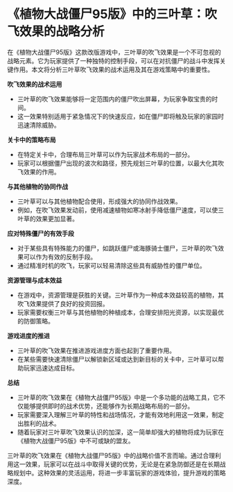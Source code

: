 # 《植物大战僵尸95版》中的三叶草：吹飞效果的战略分析

在《植物大战僵尸95版》这款改版游戏中，三叶草的吹飞效果是一个不可忽视的战略元素。它为玩家提供了一种独特的控制手段，可以在对抗僵尸的战斗中发挥关键作用。本文将分析三叶草吹飞效果的战术运用及其在游戏策略中的重要性。

**吹飞效果的战术运用**
- 三叶草的吹飞效果能够将一定范围内的僵尸吹出屏幕，为玩家争取宝贵的时间。
- 这一效果特别适用于紧急情况下的快速反应，如在僵尸即将触及玩家的家园时迅速清除威胁。

**关卡中的策略布局**
- 在特定关卡中，合理布局三叶草可以作为玩家战术布局的一部分。
- 玩家可以根据僵尸出现的波次和路径，预先规划三叶草的位置，以最大化其吹飞效果的作用。

**与其他植物的协同作战**
- 三叶草可以与其他植物配合使用，形成强大的协同作战效果。
- 例如，在吹飞效果发动前，使用减速植物如寒冰射手降低僵尸速度，可以使三叶草的效果更加显著。

**应对特殊僵尸的有效手段**
- 对于某些具有特殊能力的僵尸，如跳跃僵尸或海豚骑士僵尸，三叶草的吹飞效果可以作为有效的反制手段。
- 通过精准时机的吹飞，玩家可以轻易清除这些具有威胁性的僵尸单位。

**资源管理与成本效益**
- 在游戏中，资源管理是获胜的关键。三叶草作为一种成本效益较高的植物，其吹飞效果提供了良好的投资回报。
- 玩家需要权衡三叶草与其他植物的种植成本，合理安排阳光资源，以实现最优的防御策略。

**游戏进度的推进**
- 三叶草的吹飞效果在推进游戏进度方面也起到了重要作用。
- 在某些需要快速清除僵尸以解锁新区域或达到新目标的关卡中，三叶草可以帮助玩家迅速达成目标。

**总结**
- 三叶草的吹飞效果在《植物大战僵尸95版》中是一个多功能的战略工具，它不仅能够提供即时的战术优势，还能够作为长期战略布局的一部分。
- 玩家需要深入理解三叶草的特性和战场情况，才能有效地利用这一效果，制定出胜利的战术。
- 随着玩家对三叶草吹飞效果认识的加深，这一简单却强大的植物将成为玩家在《植物大战僵尸95版》中不可或缺的盟友。

三叶草的吹飞效果在《植物大战僵尸95版》中的战略价值不言而喻。通过合理利用这一效果，玩家可以在战斗中取得关键的优势，无论是在紧急防御还是在长期战略规划中。这种效果的灵活运用，将进一步丰富玩家的游戏体验，提升游戏的策略深度。
